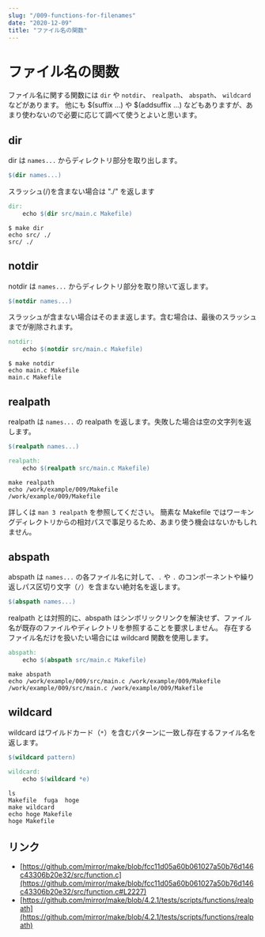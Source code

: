 ```yaml
---
slug: "/009-functions-for-filenames"
date: "2020-12-09"
title: "ファイル名の関数"
---
```


# ファイル名の関数

ファイル名に関する関数には `dir` や `notdir`、 `realpath`、 `abspath`、 `wildcard` などがあります。
他にも $(suffix ...) や $(addsuffix ...) などもありますが、あまり使わないので必要に応じて調べて使うとよいと思います。

## dir
dir は `names...` からディレクトリ部分を取り出します。
```makefile
$(dir names...)
```

スラッシュ(/)を含まない場合は "./" を返します
```makefile
dir:
	echo $(dir src/main.c Makefile)
```
```shell
$ make dir
echo src/ ./
src/ ./
```

## notdir
notdir は `names...` からディレクトリ部分を取り除いて返します。
```makefile
$(notdir names...)
```

スラッシュが含まない場合はそのまま返します。含む場合は、最後のスラッシュまでが削除されます。
```makefile
notdir:
	echo $(notdir src/main.c Makefile)
```
```shell
$ make notdir
echo main.c Makefile
main.c Makefile
```

## realpath
realpath は `names...` の realpath を返します。失敗した場合は空の文字列を返します。
```makefile
$(realpath names...)
```

```makefile
realpath:
	echo $(realpath src/main.c Makefile)
```
```shell
make realpath
echo /work/example/009/Makefile
/work/example/009/Makefile
```

詳しくは `man 3 realpath` を参照してください。
簡素な Makefile ではワーキングディレクトリからの相対パスで事足りるため、あまり使う機会はないかもしれません。

## abspath
abspath は `names...` の各ファイル名に対して、`.` や `.` のコンポーネントや繰り返しパス区切り文字（`/`）を含まない絶対名を返します。
```makefile
$(abspath names...)
```

realpath とは対照的に、abspath はシンボリックリンクを解決せず、ファイル名が既存のファイルやディレクトリを参照することを要求しません。
存在するファイル名だけを扱いたい場合には wildcard 関数を使用します。

```makefile
abspath:
	echo $(abspath src/main.c Makefile)
```
```shell
make abspath
echo /work/example/009/src/main.c /work/example/009/Makefile
/work/example/009/src/main.c /work/example/009/Makefile
```


## wildcard
wildcard はワイルドカード（`*`）を含むパターンに一致し存在するファイル名を返します。
```makefile
$(wildcard pattern)
```
```makefile
wildcard:
	echo $(wildcard *e)
```
```shell
ls
Makefile  fuga  hoge
make wildcard
echo hoge Makefile
hoge Makefile
```

## リンク
- [https://github.com/mirror/make/blob/fcc11d05a60b061027a50b76d146c43306b20e32/src/function.c](https://github.com/mirror/make/blob/fcc11d05a60b061027a50b76d146c43306b20e32/src/function.c#L2227)
- [https://github.com/mirror/make/blob/4.2.1/tests/scripts/functions/realpath](https://github.com/mirror/make/blob/4.2.1/tests/scripts/functions/realpath)